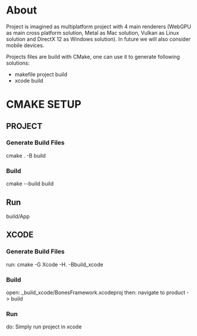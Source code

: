 # About 

Project is imagined as multiplatform project with 4 main renderers (WebGPU as main cross platform solution, Metal as Mac solution, Vulkan as Linux solution and DirectX 12 as Windows solution). In future we will also consider mobile devices.

Projects files are build with CMake, one can use it to generate following solutions:
- makefile project build
- xcode build

# CMAKE SETUP

## PROJECT

### Generate Build Files
cmake . -B build

### Build
cmake --build build

## Run
build/App

## XCODE

### Generate Build Files
run: cmake -G Xcode -H. -Bbuild_xcode

### Build
open: _build_xcode/BonesFramework.xcodeproj
then: navigate to product -> build

### Run
do: Simply run project in xcode

